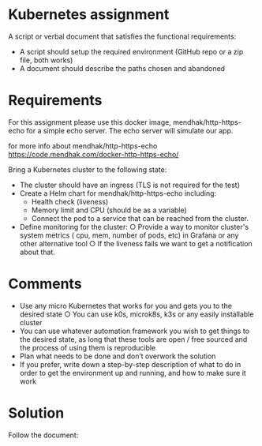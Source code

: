 # Kubernetes assignment

A script or verbal document that satisfies the functional requirements:
- A script should setup the required environment (GitHub repo or a zip file, both works)
- A document should describe the paths chosen and abandoned

# Requirements
For this assignment please use this docker image, mendhak/http-https-echo for a simple echo
server. The echo server will simulate our app.

for more info about mendhak/http-https-echo
https://code.mendhak.com/docker-http-https-echo/

Bring a Kubernetes cluster to the following state:
  - The cluster should have an ingress (TLS is not required for the test)
  - Create a Helm chart for mendhak/http-https-echo including:
    - Health check (liveness)
    - Memory limit and CPU (should be as a variable)
    - Connect the pod to a service that can be reached from the cluster.
  - Define monitoring for the cluster:
    ○ Provide a way to monitor cluster's system metrics ( cpu, mem, number of pods,
etc) in Grafana or any other alternative tool
    ○ If the liveness fails we want to get a notification about that.
    
# Comments
- Use any micro Kubernetes that works for you and gets you to the desired state ○ You can use
k0s, microk8s, k3s or any easily installable cluster
- You can use whatever automation framework you wish to get things to the desired state, as
long that these tools are open / free sourced and the process of using them is reproducible
- Plan what needs to be done and don’t overwork the solution
- If you prefer, write down a step-by-step description of what to do in order to get the
environment up and running, and how to make sure it work

# Solution
Follow the document: 
